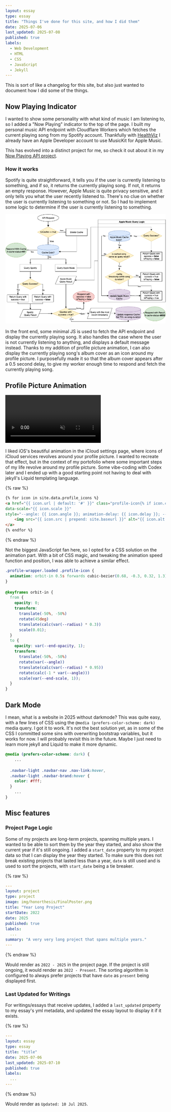 ```yaml
---
layout: essay
type: essay
title: "Things I've done for this site, and how I did them"
date: 2025-07-06
last_updated: 2025-07-08
published: true
labels:
  - Web Development
  - HTML
  - CSS
  - JavaScript
  - Jekyll
---
```


This is sort of like a changelog for this site, but also just wanted to document how I did some of the things.  

## Now Playing Indicator

I wanted to show some personality with what kind of music I am listening to, so I added a "Now Playing" indicator to the top of the page. I built my personal music API endpoint with Cloudflare Workers which fetches the current playing song from my Spotify account. Thankfully with [HealthViz](/projects/healthviz.html) I already have an Apple Developer account to use MusicKit for Apple Music. 

This has evolved into a distinct project for me, so check it out about it in my [Now Playing API project](/projects/now-playing-indicator.html).

### How it works

Spotify is quite straightforward, it tells you if the user is currently listening to something, and if so, it returns the currently playing song. If not, it returns an empty response. However, Apple Music is quite privacy sensitive, and it only tells you what the user recently listened to. There's no clue on whether the user is currently listening to something or not. So I had to implement some logic to determine if the user is currently listening to something.

<div class="col-12 col-lg-8 mx-auto my-3">
  <img src="/img/now-playing-indicator/api-workflow.png" alt="Now Playing API Logic" class="img-fluid rounded">
</div>

In the front end, some minimal JS is used to fetch the API endpoint and display the currently playing song. It also handles the case where the user is not currently listening to anything, and displays a default message instead. Thanks to my addition of profile picture animation, I can also display the currently playing song's album cover as an icon around my profile picture. I purposefully made it so that the album cover appears after a 0.5 second delay, to give my worker enough time to respond and fetch the currently playing song. 


## Profile Picture Animation

<div class="col-12 col-lg-8 mx-auto my-1">
  <div class="ratio ratio-16x9" style="max-height: 50vh;">
    <video class="rounded" autoplay muted playsinline onended="this.pause();" preload="auto" style="object-fit: contain;">
      <source src="../img/for-this-site/icloud_animation.mp4" type="video/mp4">
      Your browser does not support the video tag.
    </video>
  </div>
</div>

I liked iOS's beautiful animation in the iCloud settings page, where icons of iCloud services revolves around your profile picture. I wanted to recreate that effect, but in the context of my portofolio where some important steps of my life revolve around my profile picture. Some vibe-coding with Codex later and I ended up with a good starting point not having to deal with jekyll's Liquid templating language. 

{% raw %}
```html
{% for icon in site.data.profile_icons %}
<a href="{{ icon.url | default: '#' }}" class="profile-icon{% if icon.circle %} circle{% endif %}"
data-scale="{{ icon.scale }}"
style="--angle: {{ icon.angle }}; animation-delay: {{ icon.delay }}; --end-opacity: {{ icon.opacity | default: 1 }};{% if icon.circle %} --circle-color: {{ icon.circle }};{% endif %}">
    <img src="{{ icon.src | prepend: site.baseurl }}" alt="{{ icon.alt }}">
</a>
{% endfor %}
```
{% endraw %}

Not the biggest JavaScript fan here, so I opted for a CSS solution on the animation part. With a bit of CSS magic, and tweaking the animation speed function and position, I was able to achieve a similar effect.

```css
.profile-wrapper.loaded .profile-icon {
  animation: orbit-in 0.5s forwards cubic-bezier(0.68, -0.3, 0.32, 1.3);
}

@keyframes orbit-in {
  from {
    opacity: 0;
    transform: 
      translate(-50%, -50%) 
      rotate(45deg) 
      translate(calc(var(--radius) * 0.3))
      scale(0.01);
  }
  to {
    opacity: var(--end-opacity, 1);
    transform: 
      translate(-50%, -50%) 
      rotate(var(--angle)) 
      translate(calc(var(--radius) * 0.95)) 
      rotate(calc(-1 * var(--angle)))
      scale(var(--end-scale, 1));
  }
}
```

## Dark Mode

I mean, what is a website in 2025 without darkmode? This was quite easy, with a few lines of CSS using the `@media (prefers-color-scheme: dark)` media query. I got it to work. It's not the best solution yet, as in some of the CSS I committed some sins with overwriting bootstrap variables, but it works for now. I will probably revisit this in the future. Maybe I just need to learn more jekyll and Liquid to make it more dynamic.

```css
@media (prefers-color-scheme: dark) {
    ...

  .navbar-light .navbar-nav .nav-link:hover,
  .navbar-light .navbar-brand:hover {
    color: #fff;
  }
    ...
}
```

## Misc features

### Project Page Logic

Some of my projects are long-term projects, spanning multiple years. I wanted to be able to sort them by the year they started, and also show the current year if it's still ongoing. I added a `start_date` property to my project data so that I can display the year they started. To make sure this does not break existing projects that lasted less than a year, `date` is still used and is used to sort the projects, with `start_date` being a tie breaker. 

{% raw %}
```yml
---
layout: project
type: project
image: img/honorthesis/FinalPoster.png
title: "Year Long Project"
startDate: 2022
date: 2025
published: true
labels:
  ...
summary: "A very very long project that spans multiple years."
---
```
{% endraw %}

Would render as `2022 - 2025` in the project page. If the project is still ongoing, it would render as `2022 - Present`. The sorting algorithm is configured to always prefer projects that have `date` as `present` being displayed first. 

### Last Updated for Writings

For writings/essays that receive updates, I added a `last_updated` property to my essay's yml metadata, and updated the essay layout to display it if it exists.

{% raw %}
```yml
---
layout: essay
type: essay
title: "title"
date: 2025-07-06
last_updated: 2025-07-10
published: true
labels:
  ...
---
```
{% endraw %}

Would render as `Updated: 10 Jul 2025`. 
